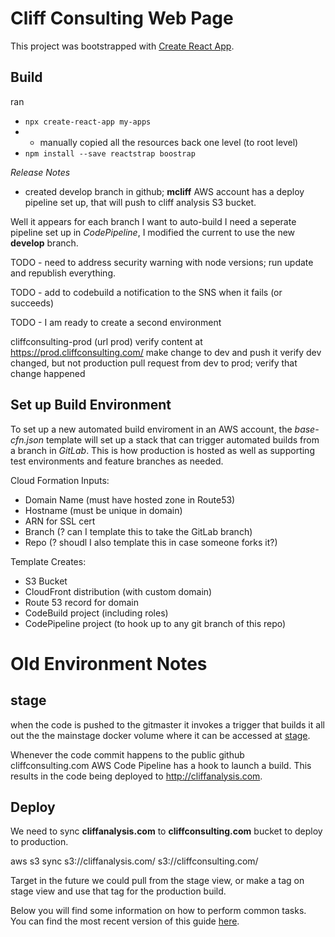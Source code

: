 # Cliff Consulting Web Page

This project was bootstrapped with [Create React App](https://github.com/facebookincubator/create-react-app).

## Build
ran
* `npx create-react-app my-apps`
* - manually copied all the resources back one level (to root level)
* `npm install --save reactstrap boostrap`

*Release Notes*
- created develop branch in github;  **mcliff** AWS account has a deploy pipeline set up, that will push to cliff analysis S3 bucket.

Well it appears for each branch I want to auto-build I need a seperate pipeline set up in *CodePipeline*, I modified the current to use the new **develop** branch.

TODO - need to address security warning with node versions; run update and republish everything.

TODO -  add to codebuild a notification to the SNS when it fails (or succeeds)

TODO - I am ready to create a second environment

cliffconsulting-prod  (url prod)
verify content at https://prod.cliffconsulting.com/
make change to dev and push it
verify dev changed, but not production
pull request from dev to prod; verify that change happened




## Set up Build Environment

To set up a new automated build enviroment in an AWS account, the *base-cfn.json* template will set up a stack that can trigger automated builds from a branch in *GitLab*. This is how production is hosted as well as supporting test environments and feature branches as needed.

Cloud Formation Inputs:

* Domain Name (must have hosted zone in Route53)
* Hostname (must be unique in domain)
* ARN for SSL cert
* Branch (? can I template this to take the GitLab branch)
* Repo (? shoudl I also template this in case someone forks it?)

Template Creates:

* S3 Bucket
* CloudFront distribution (with custom domain)
* Route 53 record for domain
* CodeBuild project (including roles)
* CodePipeline project (to hook up to any git branch of this repo)


# Old Environment Notes

## stage

when the code is pushed to the gitmaster it invokes a trigger that builds
it all out the the mainstage docker volume where it can be accessed at
[stage](http://mainstage.denvercliffs.com:8000/).

Whenever the code commit happens to the public github cliffconsulting.com AWS Code Pipeline has a hook to launch a build.  This results in the code being deployed to http://cliffanalysis.com.

## Deploy

We need to sync **cliffanalysis.com** to **cliffconsulting.com** bucket to deploy to production.


aws s3 sync s3://cliffanalysis.com/ s3://cliffconsulting.com/

Target in the future we could pull from the stage view, or make a tag on stage view and use that tag for the production build.


Below you will find some information on how to perform common tasks.<br>
You can find the most recent version of this guide [here](https://github.com/facebookincubator/create-react-app/blob/master/packages/react-scripts/template/README.md).
